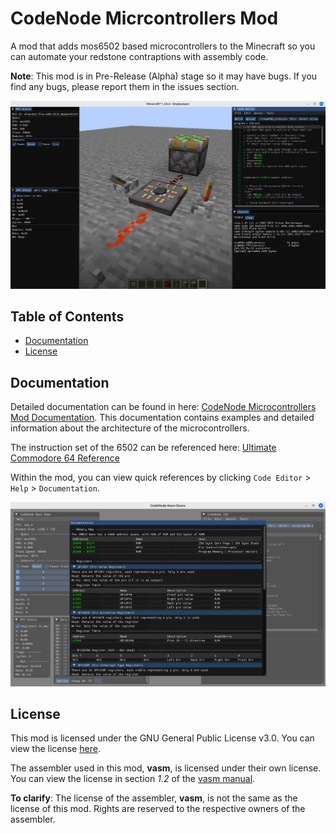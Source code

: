 # CodeNode Micrcontrollers Mod

A mod that adds mos6502 based microcontrollers to the Minecraft so you can automate your redstone contraptions with assembly code.

**Note**: This mod is in Pre-Release (Alpha) stage so it may have bugs. If you find any bugs, please report them in the issues section.

![ScreenShot](./screenshots/Screenshot%20from%202024-04-28%2021-40-35.png)

## Table of Contents
* [Documentation](#documentation)
* [License](#license)

## Documentation

Detailed documentation can be found in here: [CodeNode Microcontrollers Mod Documentation](https://elmfrain.github.io/code-node-docs/). This documentation contains examples and detailed information about the architecture of the microcontrollers.

The instruction set of the 6502 can be referenced here: [Ultimate Commodore 64 Reference](https://www.pagetable.com/c64ref/6502)

Within the mod, you can view quick references by clicking `Code Editor` > `Help` > `Documentation`.

![ScreenShot](./screenshots/Screenshot%20from%202024-04-09%2002-17-52.png)

## License

This mod is licensed under the GNU General Public License v3.0. You can view the license [here](./LICENSE).

The assembler used in this mod, **vasm**, is licensed under their own license. You can view the license in section *1.2* of the [vasm manual](http://sun.hasenbraten.de/vasm/release/vasm.html).

**To clarify**: The license of the assembler, **vasm**, is not the same as the license of this mod. Rights are reserved to the respective owners of the assembler.